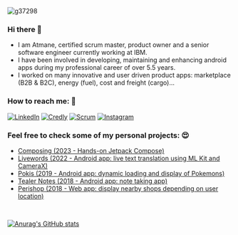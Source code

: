 ![g37298](https://user-images.githubusercontent.com/42352387/171279605-f5f87b75-2789-4b2b-b147-ce3084822682.png)

### Hi there 👋

- I am Atmane, certified scrum master, product owner and a senior software engineer currently working at IBM.
- I have been involved in developing, maintaining and enhancing android apps during my professional career of over 5.5 years. 
- I worked on many innovative and user driven product apps: marketplace (B2B & B2C), energy (fuel), cost and freight (cargo)...  

### How to reach me: 🔗

<a href="https://www.linkedin.com/in/atmanetaoussi/">![LinkedIn](https://img.shields.io/badge/linkedin-%230077B5.svg?style=for-the-badge&logo=linkedin&logoColor=white)</a>
<a href="https://www.credly.com/users/atmanetaoussi/badges">![Credly](https://img.shields.io/badge/Certifications-white?style=for-the-badge&logo=credly&logoColor=black)</a>
<a href="https://www.scrum.org/user/571133">![Scrum](https://img.shields.io/badge/Scrum%20Profile-darkgreen?style=for-the-badge)</a>
<a href="https://www.instagram.com/atmanetaoussi/">![Instagram](https://img.shields.io/badge/Instagram-%23E4405F.svg?style=for-the-badge&logo=Instagram&logoColor=white)</a>

### Feel free to check some of my personal projects: 😍
  - <a href="https://github.com/atidevs/composing">Composing (2023 - Hands-on Jetpack Compose)</a>
  - <a href="https://github.com/atidevs/livewords">Livewords (2022 - Android app: live text translation using ML Kit and CameraX)</a>
  - <a href="https://github.com/atidevs/pokis">Pokis (2019 - Android app: dynamic loading and display of Pokemons)</a>
  - <a href="https://github.com/atidevs/Tealer-Notes">Tealer Notes (2018 - Android app: note taking app)</a>
  - <a href="https://github.com/atidevs/perishop">Perishop (2018 - Web app: display nearby shops depending on user location)</a>

<br/>

[![Anurag's GitHub stats](https://github-readme-stats.vercel.app/api?username=atidevs&count_private=true&show_icons=true&theme=chartreuse-dark)](https://github.com/anuraghazra/github-readme-stats)



<!--
**atidevs/atidevs** is a ✨ _special_ ✨ repository because its `README.md` (this file) appears on your GitHub profile.

Here are some ideas to get you started:

- 🔭 I’m currently working on ...
- 🌱 I’m currently learning ...
- 👯 I’m looking to collaborate on ...
- 🤔 I’m looking for help with ...
- 💬 Ask me about ...
- 📫 How to reach me: ...
- 😄 Pronouns: ...
- ⚡ Fun fact: ...
-->

